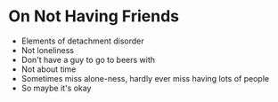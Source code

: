 # On Not Having Friends

* Elements of detachment disorder
* Not loneliness
* Don't have a guy to go to beers with
* Not about time
* Sometimes miss alone-ness, hardly ever miss having lots of people
* So maybe it's okay
